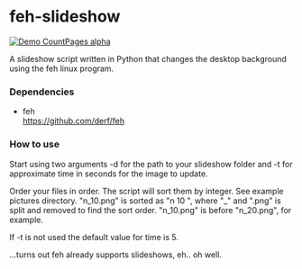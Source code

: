 # feh-slideshow

[![Demo CountPages alpha](https://j.gifs.com/66NPON.gif)](https://www.youtube.com/watch?v=5mUzByPMI8g&feature=youtu.be)

A slideshow script written in Python that changes the desktop background using the feh linux program.

### Dependencies

+ feh <br><a href="https://github.com/derf/feh">https://github.com/derf/feh</a></br>

### How to use

Start using two arguments -d for the path to your slideshow folder and -t for approximate time in seconds for the image to update.

Order your files in order. The script will sort them by integer. See example pictures directory. "n_10.png" is sorted as "n 10 ", where "_" and ".png" is split and removed to find the sort order. "n_10.png" is before "n_20.png", for example.

If -t is not used the default value for time is 5.

...turns out feh already supports slideshows, eh.. oh well.

